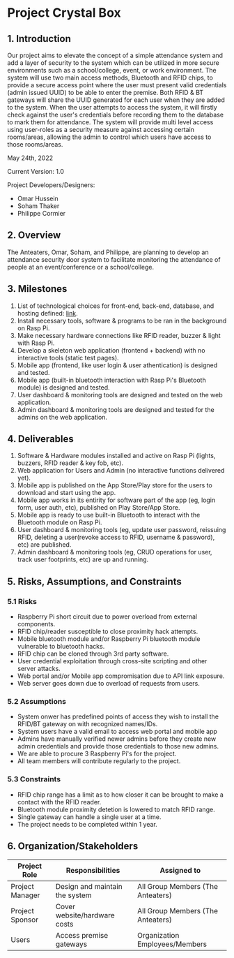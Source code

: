 # Project Crystal Box

## 1. Introduction

Our project aims to elevate the concept of a simple attendance system and add a layer of security to the system which can be utilized in more secure environments such as a school/college, event, or work environment. The system will use two main access methods, Bluetooth and RFID chips, to provide a secure access point where the user must present valid credentials (admin issued UUID) to be able to enter the premise. Both RFID & BT gateways will share the UUID generated for each user when they are added to the system. When the user attempts to access the system, it will firstly check against the user's credentials before recording them to the database to mark them for attendance. The system will provide multi level access using user-roles as a security measure against accessing certain rooms/areas, allowing the admin to control which users have access to those rooms/areas.

May 24th, 2022

Current Version: 1.0

Project Developers/Designers:
- Omar Hussein
- Soham Thaker
- Philippe Cormier

## 2. Overview

The Anteaters, Omar, Soham, and Philippe, are planning to develop an attendance security door system to facilitate monitoring the attendance of people at an event/conference or a school/college.

## 3. Milestones
1. List of technological choices for front-end, back-end, database, and hosting defined: [link](https://github.com/CAPSTONE-2022-2023/Group_04/blob/main/technical_details.md).
2. Install necessary tools, software & programs to be ran in the background on Rasp Pi.
3. Make necessary hardware connections like RFID reader, buzzer & light with Rasp Pi.
4. Develop a skeleton web application (frontend + backend) with no interactive tools (static test pages).
5. Mobile app (frontend, like user login & user athentication) is designed and tested.
6. Mobile app (built-in bluetooth interaction with Rasp Pi's Bluetooth module) is designed and tested.
7. User dashboard & monitoring tools are designed and tested on the web application.
8. Admin dashboard & monitoring tools are designed and tested for the admins on the web application.

## 4. Deliverables 

1. Software & Hardware modules installed and active on Rasp Pi (lights, buzzers, RFID reader & key fob, etc).
2. Web application for Users and Admin (no interactive functions delivered yet).
3. Mobile app is published on the App Store/Play store for the users to download and start using the app.
4. Mobile app works in its entirity for software part of the app (eg, login form, user auth, etc), published on Play Store/App Store.
5. Mobile app is ready to use built-in Bluetooth to interact with the Bluetooth module on Rasp Pi.
6. User dashboard & monitoring tools (eg, update user password, reissuing RFID, deleting a user(revoke access to RFID, username & password), etc) are published.
7. Admin dashboard & monitoring tools (eg, CRUD operations for user, track user footprints, etc) are up and running.

## 5. Risks, Assumptions, and Constraints

### 5.1 Risks

- Raspberry Pi short circuit due to power overload from external components.
- RFID chip/reader susceptible to close proximity hack attempts. 
- Mobile bluetooth module and/or Raspberry Pi bluetooth module vulnerable to bluetooth hacks.
- RFID chip can be cloned through 3rd party software.
- User credential exploitation through cross-site scripting and other server attacks.
- Web portal and/or Mobile app compromisation due to API link exposure.
- Web server goes down due to overload of requests from users.

### 5.2 Assumptions

- System onwer has predefined points of access they wish to install the RFID/BT gateway on with recognized names/IDs.
- System users have a valid email to access web portal and mobile app
- Admins have manually verified newer admins before they create new admin credentials and provide those credentials to those new admins.
- We are able to procure 3 Raspberry Pi's for the project.
- All team members will contribute regularly to the project.

### 5.3 Constraints

- RFID chip range has a limit as to how closer it can be brought to make a contact with the RFID reader.
- Bluetooth module proximity detetion is lowered to match RFID range.
- Single gateway can handle a single user at a time.
- The project needs to be completed within 1 year.

## 6. Organization/Stakeholders

| Project Role | Responsibilities | Assigned to |
| ----------- | ----------- | ----------- |
| Project Manager | Design and maintain the system | All Group Members (The Anteaters) |
| Project Sponsor | Cover website/hardware costs | All Group Members (The Anteaters) |
| Users | Access premise gateways  | Organization Employees/Members |
